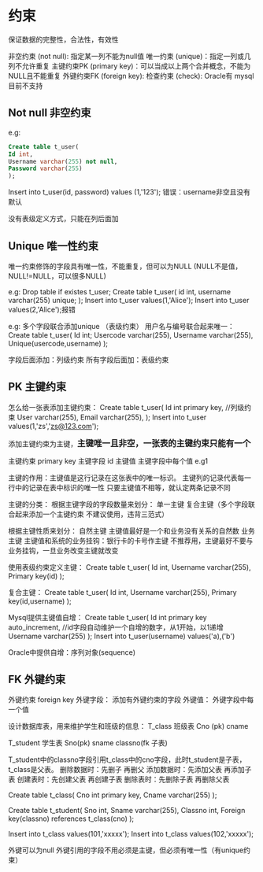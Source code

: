 # 约束
保证数据的完整性，合法性，有效性

非空约束 (not null): 指定某一列不能为null值
唯一约束 (unique)：指定一列或几列不允许重复
主键约束PK (primary key)：可以当成以上两个合并概念，不能为NULL且不能重复
外键约束FK (foreign key):
检查约束 (check): Oracle有 mysql目前不支持

## Not null 非空约束
e.g:

```sql
Create table t_user(
Id int,
Username varchar(255) not null,
Password varchar(255)
);
```

Insert into t_user(id, password) values (1,'123'); 错误：username非空且没有默认

没有表级定义方式，只能在列后面加

## Unique 唯一性约束
唯一约束修饰的字段具有唯一性，不能重复，但可以为NULL
(NULL不是值， NULL!=NULL，可以很多NULL)

e.g:
Drop table if existes t_user;
Create table t_user(
id int,
username varchar(255) unique;
);
Insert into t_user values(1,'Alice');
Insert into t_user values(2,'Alice');报错

e.g: 多个字段联合添加unique （表级约束）
用户名与编号联合起来唯一：
Create table t_user(
Id int;
Usercode varchar(255),
Username varchar(255),
Unique(usercode,username)
);

字段后面添加：列级约束
所有字段后面加：表级约束

## PK 主键约束
怎么给一张表添加主键约束：
Create table t_user(
Id int primary key,    //列级约束
User varchar(255),
Email varchar(255),
);
Insert into t_user values(1,'zs','zs@123.com');

添加主键约束为主键，<big>**主键唯一且非空，一张表的主键约束只能有一个**<small>

主键约束 primary key
主键字段 id
主键值 主键字段中每个值 e.g1

主键的作用：主键值是这行记录在这张表中的唯一标识。
主键列的记录代表每一行中的记录在表中标识的唯一性
只要主键值不相等，就认定两条记录不同

主键的分类：
根据主键字段的字段数量来划分：
  单一主键 
  复合主键（多个字段联合起来添加一个主键约束 不建议使用，违背三范式）

根据主键性质来划分：
  自然主键 主键值最好是一个和业务没有关系的自然数
  业务主键 主键值和系统的业务挂钩：银行卡的卡号作主键 不推荐用，主键最好不要与业务挂钩，一旦业务改变主键就改变

使用表级约束定义主键：
Create table t_user(
Id int,
Username varchar(255),
Primary key(id)
);

复合主键：
Create table t_user(
Id int,
Username varchar(255),
Primary key(id,username)
);

Mysql提供主键值自增：
Create table t_user(
Id int primary key auto_increment, //id字段自动维护一个自增的数字，从1开始，以1递增
Username varchar(255)
);
Insert into t_user(username) values('a),('b')

Oracle中提供自增：序列对象(sequence)

## FK 外键约束
外键约束 foreign key
外键字段： 添加有外键约束的字段
外键值： 外键字段中每一个值

设计数据库表，用来维护学生和班级的信息：
T_class 班级表
Cno (pk)           cname

T_student 学生表
Sno(pk)          sname            classno(fk 子表)

T_student中的classno字段引用t_class中的cno字段，此时t_student是子表，t_class是父表。
删除数据时：先删子 再删父
添加数据时：先添加父表 再添加子表
创建表时：先创建父表 再创建子表
删除表时：先删除子表 再删除父表

Create table t_class(
Cno int primary key,
Cname varchar(255)
);

Create table t_student(
Sno int,
Sname varchar(255),
Classno int,
Foreign key(classno) references t_class(cno)
);

Insert into t_class values(101,'xxxxx');
Insert into t_class values(102,'xxxxx');

外键可以为null
外键引用的字段不用必须是主键，但必须有唯一性（有unique约束）